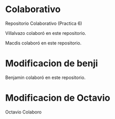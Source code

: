 # Colaborativo

Repositorio Colaborativo (Practica 6)

Villalvazo colaboró en este repositorio.


Macdis colaboró en este repositorio.


# Modificacion de benji

Benjamin colaboró en este repositorio.

# Modificacion de Octavio

Octavio Colaboro
